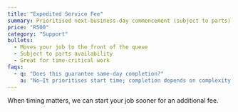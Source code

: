 ```yaml
---
title: "Expedited Service Fee"
summary: Prioritised next-business-day commencement (subject to parts).
price: "R500"
category: "Support"
bullets:
  - Moves your job to the front of the queue
  - Subject to parts availability
  - Great for time-critical work
faqs:
  - q: "Does this guarantee same-day completion?"
    a: "No—It prioritises start time; completion depends on complexity and parts."
---
```


When timing matters, we can start your job sooner for an additional fee.
